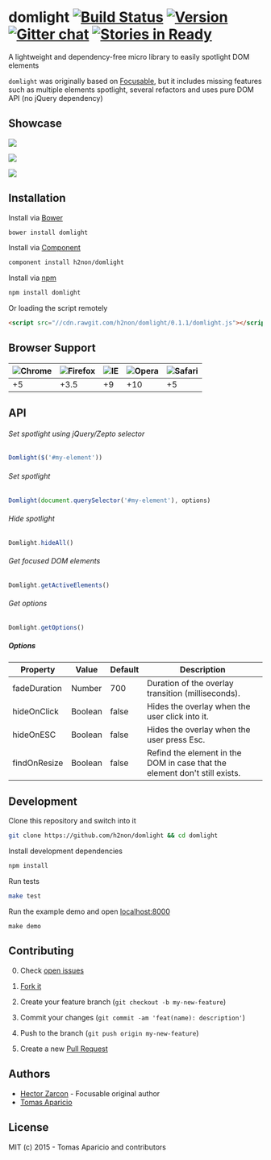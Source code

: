 # domlight [![Build Status](https://travis-ci.org/h2non/domlight.svg?branch=master)](https://travis-ci.org/h2non/domlight) [![Version](https://img.shields.io/bower/v/domlight.svg)](https://github.com/h2non/domlight/releases) [![Gitter chat](https://badges.gitter.im/h2non/domlight.png)](https://gitter.im/h2non/domlight) [![Stories in Ready](https://badge.waffle.io/h2non/domlight.png?label=ready&title=Ready)](https://waffle.io/h2non/domlight)

A lightweight and dependency-free micro library to easily spotlight DOM elements

`domlight` was originally based on [Focusable](https://github.com/zzarcon/focusable), but it includes missing features such as multiple elements spotlight, several refactors and uses pure DOM API (no jQuery dependency)

## Showcase

![](https://raw.github.com/h2non/domlight/master/showcase/list.gif)

![](https://raw.github.com/h2non/domlight/master/showcase/header.gif)

![](https://raw.github.com/h2non/domlight/master/showcase/elements.gif)

## Installation

Install via [Bower](http://bower.io)
```bash
bower install domlight
```

Install via [Component](http://component.github.io)
```bash
component install h2non/domlight
```

Install via [npm](http://npmjs.org)
```bash
npm install domlight
```

Or loading the script remotely
```html
<script src="//cdn.rawgit.com/h2non/domlight/0.1.1/domlight.js"></script>
```

## Browser Support

![Chrome](https://raw.github.com/alrra/browser-logos/master/chrome/chrome_48x48.png) | ![Firefox](https://raw.github.com/alrra/browser-logos/master/firefox/firefox_48x48.png) | ![IE](https://raw.github.com/alrra/browser-logos/master/internet-explorer/internet-explorer_48x48.png) | ![Opera](https://raw.github.com/alrra/browser-logos/master/opera/opera_48x48.png) | ![Safari](https://raw.github.com/alrra/browser-logos/master/safari/safari_48x48.png)
--- | --- | --- | --- | --- |
+5 | +3.5 | +9 | +10 | +5 |

## API

###### Set spotlight using jQuery/Zepto selector

```javascript
Domlight($('#my-element'))
```

###### Set spotlight

```javascript
Domlight(document.querySelector('#my-element'), options)
```

###### Hide spotlight

```javascript
Domlight.hideAll()
```

###### Get focused DOM elements

```javascript
Domlight.getActiveElements()
```

###### Get options

```javascript
Domlight.getOptions()
```

##### Options

Property | Value | Default | Description
------------ | ------------- | ------------- | -------------
fadeDuration | Number | 700 | Duration of the overlay transition (milliseconds).
hideOnClick | Boolean | false | Hides the overlay when the user click into it.
hideOnESC | Boolean | false | Hides the overlay when the user press Esc.
findOnResize | Boolean | false | Refind the element in the DOM in case that the element don't still exists.

## Development

Clone this repository and switch into it
```bash
git clone https://github.com/h2non/domlight && cd domlight
```

Install development dependencies
```bash
npm install
```

Run tests
```bash
make test
```

Run the example demo and open [localhost:8000](http://localhost:8000)
```
make demo
```

## Contributing

0. Check [open issues](https://github.com/zzarcon/focusable/issues)

1. [Fork it](https://github.com/zzarcon/focusable/fork)

2. Create your feature branch (`git checkout -b my-new-feature`)

3. Commit your changes (`git commit -am 'feat(name): description'`)

4. Push to the branch (`git push origin my-new-feature`)

5. Create a new [Pull Request](https://github.com/zzarcon/focusable/compare/)

## Authors

- [Hector Zarcon](https://github.com/zzarcon) - Focusable original author
- [Tomas Aparicio](https://github.com/h2non)

## License

MIT (c) 2015 - Tomas Aparicio and contributors
